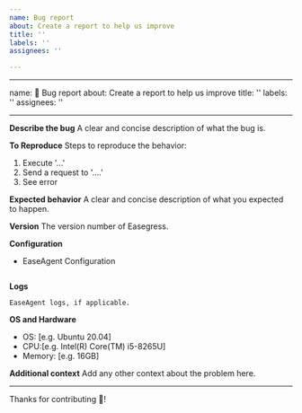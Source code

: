 ```yaml
---
name: Bug report
about: Create a report to help us improve
title: ''
labels: ''
assignees: ''

---
```


---
name: 🐞 Bug report
about: Create a report to help us improve
title: ''
labels: ''
assignees: ''

---

**Describe the bug**
A clear and concise description of what the bug is.

**To Reproduce**
Steps to reproduce the behavior:
1. Execute '...'
2. Send a request to '....'
3. See error

**Expected behavior**
A clear and concise description of what you expected to happen.

**Version**
The version number of Easegress.

**Configuration**
* EaseAgent Configuration
```
```

**Logs**
```
EaseAgent logs, if applicable.
```

**OS and Hardware**
 - OS: [e.g. Ubuntu 20.04]
 - CPU:[e.g. Intel(R) Core(TM) i5-8265U]
 - Memory: [e.g. 16GB]

**Additional context**
Add any other context about the problem here.


---
Thanks for contributing 🎉!

